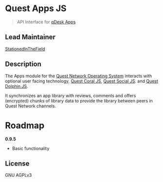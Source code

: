 # Quest Apps JS
> API Interface for [qDesk Apps](https://github.com/QuestNetwork/qd-apps-ts)

## Lead Maintainer

[StationedInTheField](https://github.com/StationedInTheField)

## Description

The Apps module for the [Quest Network Operating System](https://github.com/QuestNetwork/quest-os-js) interacts with optional user facing technology, [Quest Coral JS](https://github.com/QuestNetwork/quest-coral-js), [Quest Social JS](https://github.com/QuestNetwork/quest-social-js).  and [Quest Dolphin JS](https://github.com/QuestNetwork/quest-dolphin-js).

It synchronizes an app library with reviews, comments and offers (encrypted) chunks of library data to provide the library between peers in Quest Network channels.

# Roadmap

**0.9.5**
- Basic functionality

## License

GNU AGPLv3
